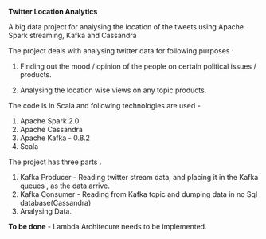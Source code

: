  <b>Twitter Location Analytics</b>
 
A big data project for analysing the location of the tweets using Apache Spark  streaming, Kafka and Cassandra

The project deals with analysing twitter data for following purposes : 

1. Finding out the mood / opinion of the people on certain political issues / products.

2. Analysing the location wise views on any topic products.

The code is in Scala and following technologies are used - 

1. Apache Spark 2.0 
2. Apache Cassandra
3. Apache Kafka - 0.8.2
4. Scala

The project has three parts . 

1. Kafka Producer - Reading twitter stream data, and placing it in the Kafka queues , as the data arrive.
2. Kafka Consumer - Reading from Kafka topic and dumping data in no Sql database(Cassandra)
3. Analysing Data.

<b>To be done</b> - Lambda Architecure needs to be implemented.
